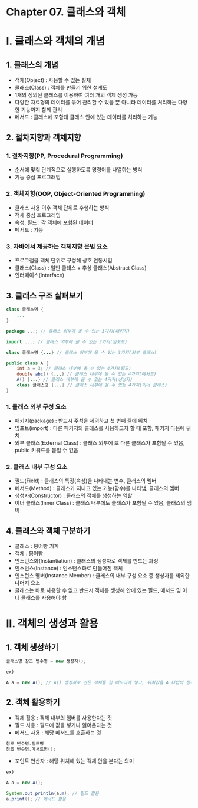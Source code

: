 # Chapter 07. 클래스와 객체

# I. 클래스와 객체의 개념

## 1. 클래스의 개념

- 객체(Object) : 사용할 수 있는 실체
- 클래스(Class) : 객체를 만들기 위한 설계도
- 1개의 정의된 클래스를 이용하여 여러 개의 객체 생성 가능
- 다양한 자료형의 데이터를 묶어 관리할 수 있을 뿐 아니라 데이터를 처리하는 다양한 기능까지 함께 관리
- 메서드 : 클래스에 포함돼 클래스 안에 있는 데이터를 처리하는 기능

## 2. 절차지향과 객체지향

### 1. 절차지향(PP, Procedural Programming)

- 순서에 맞춰 단계적으로 실행하도록 명령어를 나열하는 방식
- 기능 중심 프로그래밍

### 2. 객체지향(OOP, Object-Oriented Programming)

- 클래스 사용 이후 객체 단위로 수행하는 방식
- 객체 중심 프로그래밍
- 속성, 필드 : 각 객체에 포함된 데이터
- 메서드 : 기능

### 3. 자바에서 제공하는 객체지향 문법 요소

- 프로그램을 객체 단위로 구성해 상호 연동시킴
- 클래스(Class) : 일반 클래스 + 추상 클래스(Abstract Class)
- 인터페이스(Interface)

## 3. 클래스 구조 살펴보기

```java
class 클래스명 {
	...
}
```

```java
package ...; // 클래스 외부에 올 수 있는 3가지(패키지)

import ...; // 클래스 외부에 올 수 있는 3가지(임포트)

class 클래스명 {...} // 클래스 외부에 올 수 있는 3가지(외부 클래스)

public class A {
	int a = 3; // 클래스 내부에 올 수 있는 4가지(필드)
	double abc() {...} // 클래스 내부에 올 수 있는 4가지(메서드)
	A() {...} // 클래스 내부에 올 수 있는 4가지(생성자)
	class 클래스명 {...} // 클래스 내부에 올 수 있는 4가지(이너 클래스)
}
```

### 1. 클래스 외부 구성 요소

- 패키지(package) : 반드시 주석을 제외하고 첫 번째 줄에 위치
- 임포트(import) : 다른 패키지의 클래스를 사용하고자 할 때 포함, 패키지 다음에 위치
- 외부 클래스(External Class) : 클래스 외부에 또 다른 클래스가 포함될 수 있음, public 키워드를 붙일 수 없음

### 2. 클래스 내부 구성 요소

- 필드(Field) : 클래스의 특징(속성)을 나타내는 변수, 클래스의 멤버
- 메서드(Method) : 클래스가 지니고 있는 기능(함수)를 나타냄, 클래스의 멤버
- 생성자(Constructor) : 클래스의 객체를 생성하는 역할
- 이너 클래스(Inner Class) : 클래스 내부에도 클래스가 포함될 수 있음, 클래스의 멤버

## 4. 클래스와 객체 구분하기

- 클래스 : 붕어빵 기계
- 객체 : 붕어빵
- 인스턴스화(Instantiation) : 클래스의 생성자로 객체를 만드는 과정
- 인스턴스(Instance) : 인스턴스화로 만들어진 객체
- 인스턴스 멤버(Instance Member) : 클래스의 내부 구성 요소 중 생성자를 제외한 나머지 요소
- 클래스는 바로 사용할 수 없고 반드시 객체를 생성해 안에 있는 필드, 메서드 및 이너 클래스를 사용해야 함

# II. 객체의 생성과 활용

## 1. 객체 생성하기

```java
클래스명 참조 변수명 = new 생성자();
```

```java
ex)

A a = new A(); // A() 생성자로 만든 객체를 힙 메모리에 넣고, 위치값을 A 타입의 참조 변수 a에 저장
```

## 2. 객체 활용하기

- 객체 활용 : 객체 내부의 멤버를 사용한다는 것
- 필드 사용 : 필드에 값을 넣거나 읽어온다는 것
- 메서드 사용 : 해당 메서드를 호출하는 것

```java
참조 변수명.필드명
참조 변수명.메서드명();
```

- 포인트 연산자 : 해당 위치에 있는 객체 안을 본다는 의미
```java
ex)

A a = new A();

System.out.println(a.m); // 필드 활용
a.print(); // 메서드 활용
```

